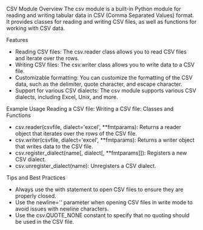  CSV Module 
 Overview
The csv module is a built-in Python module for reading and writing tabular data in CSV (Comma Separated Values) format. It provides classes for reading and writing CSV files, as well as functions for working with CSV data.

 Features
- Reading CSV files: The csv.reader class allows you to read CSV files and iterate over the rows.
- Writing CSV files: The csv.writer class allows you to write data to a CSV file.
- Customizable formatting: You can customize the formatting of the CSV data, such as the delimiter, quote character, and escape character.
- Support for various CSV dialects: The csv module supports various CSV dialects, including Excel, Unix, and more.

 Example Usage
Reading a CSV file:
Writing a CSV file:
Classes and Functions
- csv.reader(csvfile, dialect='excel', **fmtparams): Returns a reader object that iterates over the rows of the CSV file.
- csv.writer(csvfile, dialect='excel', **fmtparams): Returns a writer object that writes data to the CSV file.
- csv.register_dialect(name[, dialect[, **fmtparams]]): Registers a new CSV dialect.
- csv.unregister_dialect(name): Unregisters a CSV dialect.

 Tips and Best Practices
- Always use the with statement to open CSV files to ensure they are properly closed.
- Use the newline='' parameter when opening CSV files in write mode to avoid issues with newline characters.
- Use the csv.QUOTE_NONE constant to specify that no quoting should be used in the CSV file.

